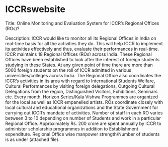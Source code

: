 # ICCRswebsite
Title:
Online Monitoring and Evaluation System for ICCR’s Regional Offices (ROs)?

Description:
ICCR would like to monitor all its Regional Offices in India on real-time basis for all the activities they do. This will help ICCR to implement its activities effectively and thus, evaluate their performances in real-time. ICCR maintains 18 Regional Offices (ROs) across India. These Regional Offices have been established to look after the interest of foreign students studying in these States. At any given point of time there are more than 5000 foreign students on the roll of ICCR admitted in various universities/colleges across India. The Regional Office also coordinates the ICCR’s activities in its area with regard to International Students Welfare, Cultural Performances by visiting foreign delegations, Outgoing Cultural Delegations from the region, Distinguished Visitors, Exhibitions, Seminars etc. Every month, Horizon Series/Kala Vishwa Programmes are organized for the local as well as ICCR empanelled artists. ROs coordinate closely with local cultural and educational organizations and the State Government for carrying out ICCR’s mandate of activities. Number of staff in each RO varies between 3 to 10 depending on number of Students and work in a particular Regional Office. Approximately Rs. 200 crore are spent annually by ICCR to administer scholarship programmes in addition to Establishment expenditure. Regional Office wise manpower strength/Number of students is as under (attached file).